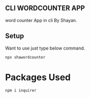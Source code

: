 ## CLI WORDCOUNTER APP  ##

word counter App in cli By Shayan.

## Setup
Want to use just type below command.
```bash
npx shawordcounter
```

# Packages Used
```bash
npm i inquirer
```
